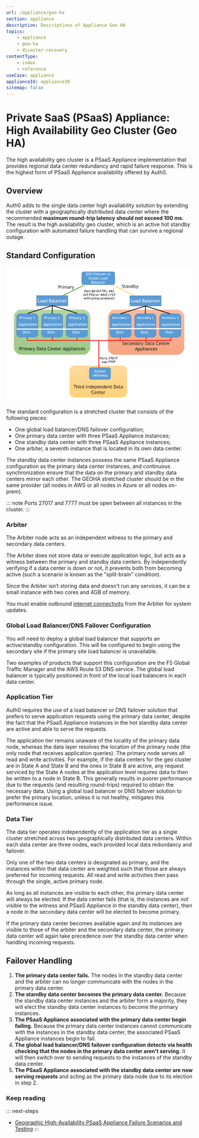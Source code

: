 ```yaml
---
url: /appliance/geo-ha
section: appliance
description: Descriptions of Appliance Geo HA
topics:
    - appliance
    - geo-ha
    - disaster-recovery
contentType: 
    - index
    - reference
useCase: appliance
applianceId: appliance30
sitemap: false
---
```


# Private SaaS (PSaaS) Appliance: High Availability Geo Cluster (Geo HA)

The high availability geo cluster is a PSaaS Appliance implementation that provides regional data center redundancy and rapid failure response. This is the highest form of PSaaS Appliance availability offered by Auth0.

## Overview

Auth0 adds to the single data center high availability solution by extending the cluster with a geographically distributed data center where the recommended **maximum round-trip latency should not exceed 100 ms**. The result is the high availability geo cluster, which is an active hot standby configuration with automated failure handling that can survive a regional outage.

## Standard Configuration

![](/media/articles/appliance/geo-ha.png)

The standard configuration is a stretched cluster that consists of the following pieces:

* One global load balancer/DNS failover configuration;
* One primary data center with three PSaaS Appliance instances;
* One standby data center with three PSaaS Appliance instances;
* One arbiter, a seventh instance that is located in its own data center.

The standby data center instances possess the same PSaaS Appliance configuration as the primary data center instances, and continuous synchronization ensure that the data on the primary and standby data centers mirror each other. The GEOHA stretched cluster should be in the same provider (all nodes in AWS or all nodes in Azure or all nodes on-prem).

::: note
  Ports 27017 and 7777 must be open between all instances in the cluster.
:::

### Arbiter

The Arbiter node acts as an independent witness to the primary and secondary data centers.

The Arbiter does not store data or execute application logic, but acts as a witness between the primary and standby data centers. By independently verifying if a data center is down or not, it prevents both from becoming active (such a scenario is known as the "split-brain" condition).

Since the Arbiter isn’t storing data and doesn’t run any services, it can be a small instance with two cores and 4GB of memory.

You must enable outbound [internet connectivity](/appliance/infrastructure/network#internet-connectivity) from the Arbiter for system updates.

### Global Load Balancer/DNS Failover Configuration

You will need to deploy a global load balancer that supports an active/standby configuration. This will be configured to begin using the secondary site if the primary site load balancer is unavailable.

Two examples of products that support this configuration are the F5 Global Traffic Manager and the AWS Route 53 DNS service. The global load balancer is typically positioned in front of the local load balancers in each data center.

### Application Tier

Auth0 requires the use of a load balancer or DNS failover solution that prefers to serve application requests using the primary data center, despite the fact that the PSaaS Appliance instances in the hot standby data center are active and able to serve the requests.

The application tier remains unaware of the locality of the primary data node, whereas the data layer resolves the location of the primary node (the only node that receives application queries). The primary node serves all read and write activities. For example, if the data centers for the geo cluster are in State A and State B and the ones in State B are active, any request serviced by the State A nodes at the application level requires data to then be written to a node in State B. This generally results in poorer performance due to the requests (and resulting round-trips) required to obtain the necessary data. Using a global load balancer or DNS failover solution to prefer the primary location, unless it is not healthy, mitigates this performance issue.

### Data Tier

The data tier operates independently of the application tier as a single cluster stretched across two geographically distributed data centers. Within each data center are three nodes, each provided local data redundancy and failover.

Only one of the two data centers is designated as primary, and the instances within that data center are weighted such that those are always preferred for incoming requests. All read and write activities then pass through the single, active primary node.

As long as all instances are visible to each other, the primary data center will always be elected. If the data center fails (that is, the instances are *not* visible to the witness and PSaaS Appliance in the standby data center), then a node in the secondary data center will be elected to become primary.

If the primary data center becomes available again and its instances are visible to those of the arbiter and the secondary data center, the primary data center will again take precedence over the standby data center when handling incoming requests.

## Failover Handling

1. **The primary data center fails.** The nodes in the standby data center and the arbiter can no longer communicate with the nodes in the primary data center.
2. **The standby data center becomes the primary data center.** Because the standby data center instances and the arbiter form a majority, they will elect the standby data center instances to become the primary instances.
3. **The PSaaS Appliance associated with the primary data center begin failing.** Because the primary data center instances cannot communicate with the instances in the standby data center, the associated PSaaS Appliance instances begin to fail.
4. **The global load balancer/DNS failover configuration detects via health checking that the nodes in the primary data center aren't serving.** It will then switch over to sending requests to the instances of the standby data center.
5. **The PSaaS Appliance associated with the standby data center are now serving requests** and acting as the primary data node due to its election in step 2.

### Keep reading

::: next-steps
* [Geographic High-Availability PSaaS Appliance Failure Scenarios and Testing](/appliance/geo-ha/disaster-recovery)
:::
